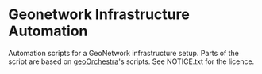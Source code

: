 # Geonetwork Infrastructure Automation

Automation scripts for a GeoNetwork infrastructure setup. Parts of the script are based on [geoOrchestra](http://www.georchestra.org/)'s scripts. See NOTICE.txt for the licence.

